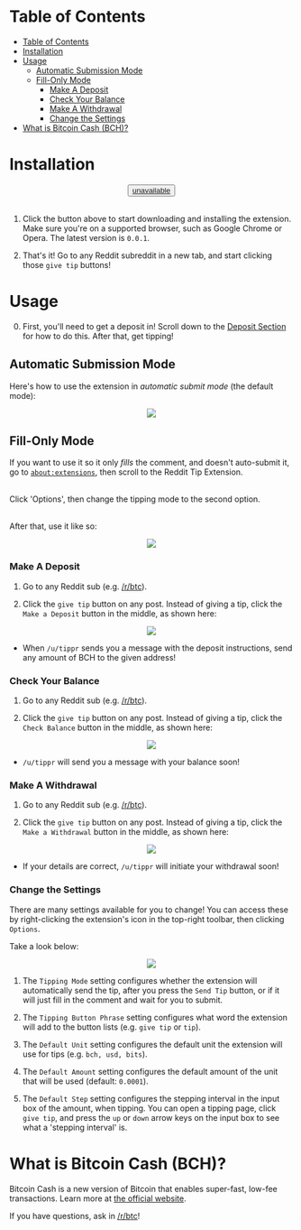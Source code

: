 # Table of Contents
<!-- TOC -->

- [Table of Contents](#table-of-contents)
- [Installation](#installation)
- [Usage](#usage)
    - [Automatic Submission Mode](#automatic-submission-mode)
    - [Fill-Only Mode](#fill-only-mode)
        - [Make A Deposit](#make-a-deposit)
        - [Check Your Balance](#check-your-balance)
        - [Make A Withdrawal](#make-a-withdrawal)
        - [Change the Settings](#change-the-settings)
- [What is Bitcoin Cash (BCH)?](#what-is-bitcoin-cash-bch)

<!-- /TOC -->

# Installation
<center>
<div class="install-div" id="install-div">
<button onclick="startInstall" class="install-btn" id="install-btn">
    <a href="">unavailable</a>
</button>
</div><br/>
</center>


1. <span id="installation-first-sentence" class="installation-first-sentence">Click the button above to start downloading and installing the extension. Make sure you're on a supported browser, such as Google Chrome or Opera.</span> The latest version is <code data-latest-version="0.0.1" id="latest-version">0.0.1</code>.<br/>

2. That's it! Go to any Reddit subreddit in a new tab, and start clicking those `give tip` buttons!

# Usage 
0. First, you'll need to get a deposit in! Scroll down to the [Deposit Section](#make-a-deposit) for how to do this. After that, get tipping! <br/>

## Automatic Submission Mode
Here's how to use the extension in <em>automatic submit mode</em> (the default mode):
<center><img src="https://mooncryption.github.io/reddit-tip-extension/marketing/gif-1a.gif"/></center>

## Fill-Only Mode
If you want to use it so it only _fills_ the comment, and doesn't auto-submit it, go to <a href="about:extensions"><code>about:extensions</code></a>, then scroll to the Reddit Tip Extension. 

<br/>Click 'Options', then change the tipping mode to the second option.

<br/>After that, use it like so:
<center><img src="https://mooncryption.github.io/reddit-tip-extension/marketing/gif-1b.gif"/></center>

### Make A Deposit
1. Go to any Reddit sub (e.g. [/r/btc](https://reddit.com/r/btc)).

2. Click the `give tip` button on any post. Instead of giving a tip, click the `Make a Deposit` button in the middle, as shown here:
<center><img src="https://mooncryption.github.io/reddit-tip-extension/marketing/deposit.gif"/></center>

* When `/u/tippr` sends you a message with the deposit instructions, send any amount of BCH to the given address!

### Check Your Balance
1. Go to any Reddit sub (e.g. [/r/btc](https://reddit.com/r/btc)).

2. Click the `give tip` button on any post. Instead of giving a tip, click the `Check Balance` button in the middle, as shown here:
<center><img src="https://mooncryption.github.io/reddit-tip-extension/marketing/balance.gif"/></center>

* `/u/tippr` will send you a message with your balance soon!

### Make A Withdrawal
1. Go to any Reddit sub (e.g. [/r/btc](https://reddit.com/r/btc)).

2. Click the `give tip` button on any post. Instead of giving a tip, click the `Make a Withdrawal` button in the middle, as shown here:
<center><img src="https://mooncryption.github.io/reddit-tip-extension/marketing/withdraw.gif"/></center>

* If your details are correct, `/u/tippr` will initiate your withdrawal soon!

### Change the Settings
There are many settings available for you to change! You can access these by right-clicking the extension's icon in the top-right toolbar, then clicking `Options`.<br/>

Take a look below:
<center><img src="https://mooncryption.github.io/reddit-tip-extension/marketing/settings.jpg"/></center>

1. The `Tipping Mode` setting configures whether the extension will automatically send the tip, after you press the `Send Tip` button, or if it will just fill in the comment and wait for you to submit.

2. The `Tipping Button Phrase` setting configures what word the extension will add to the button lists (e.g. `give tip` or `tip`).

3. The `Default Unit` setting configures the default unit the extension will use for tips (e.g. `bch, usd, bits`).

4. The `Default Amount` setting configures the default amount of the unit that will be used (default: `0.0001`).

5. The `Default Step` setting configures the stepping interval in the input box of the amount, when tipping. You can open a tipping page, click `give tip`, and press the `up` or `down` arrow keys on the input box to see what a 'stepping interval' is. 

# What is Bitcoin Cash (BCH)?
Bitcoin Cash is a new version of Bitcoin that enables super-fast, low-fee transactions. Learn more at [the official website](http://bitcoincash.org).

If you have questions, ask in [/r/btc](https://reddit.com/r/btc)!